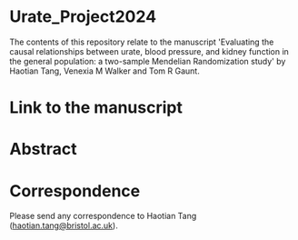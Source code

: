 # Urate_Project2024

The contents of this repository relate to the manuscript 'Evaluating the causal relationships between urate, blood pressure, and kidney function in the general population: a two-sample Mendelian Randomization study' by Haotian Tang, Venexia M Walker and Tom R Gaunt.

# Link to the manuscript

# Abstract

# Correspondence
Please send any correspondence to Haotian Tang (haotian.tang@bristol.ac.uk).